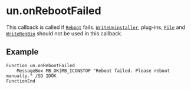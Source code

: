 # un.onRebootFailed

This callback is called if [`Reboot`][1] fails. [`WriteUninstaller`][2], plug-ins, [`File`][3] and [`WriteRegBin`][4] should not be used in this callback.

## Example

    Function un.onRebootFailed
        MessageBox MB_OK|MB_ICONSTOP "Reboot failed. Please reboot manually." /SD IDOK
    FunctionEnd

[1]: ../Reference/Reboot.md
[2]: ../Reference/WriteUninstaller.md
[3]: ../Reference/File.md
[4]: ../Reference/WriteRegBin.md